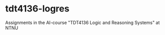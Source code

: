 tdt4136-logres
==============

Assignments in the AI-course "TDT4136 Logic and Reasoning Systems" at NTNU
